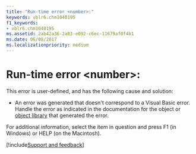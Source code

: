 ```yaml
---
title: "Run-time error <number>:"
keywords: vblr6.chm1040195
f1_keywords:
- vblr6.chm1040195
ms.assetid: 2ab42a36-2a83-e092-c6ec-11679af0f4b1
ms.date: 06/08/2017
ms.localizationpriority: medium
---
```



# Run-time error \<number>:

This error is user-defined, and has the following cause and solution:



- An error was generated that doesn't correspond to a Visual Basic error. Handle the error as indicated in the documentation for the object or [object library](../../Glossary/vbe-glossary.md#object-library) that generated the error.
    

For additional information, select the item in question and press F1 (in Windows) or HELP (on the Macintosh).

[!include[Support and feedback](~/includes/feedback-boilerplate.md)]